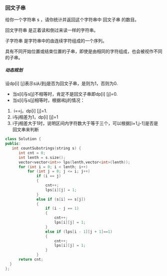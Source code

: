### 回文子串

给你一个字符串 s ，请你统计并返回这个字符串中 回文子串 的数目。

回文字符串 是正着读和倒过来读一样的字符串。

子字符串 是字符串中的由连续字符组成的一个序列。

具有不同开始位置或结束位置的子串，即使是由相同的字符组成，也会被视作不同的子串。

 



##### 动态规划

设dp[i] [j]表示s从i到j是否为回文子串，是则为1，否则为0.

- 当s[i]与s[j]不相等时，肯定不是回文子串即dp[i] [j]=0.
- 当s[i]与s[j]相等时，根据i和j的情况：

1. ​	i==j，dp[i] [j]=1.
2. i与j相差为1，dp[i] [j]=1
3. i于j相差大于1时，说明区间内字符数大于等于三个，可以根据[i+1,j-1]是否是回文串来判断

```c++
class Solution {
public:
   int countSubstrings(string s) {
      int cnt = 0;
      int lenth = s.size();
      vector<vector<int>> lps(lenth,vector<int>(lenth));
      for (int i = 0; i < lenth; i++)
          for (int j = 0; j <= i; j++)
              if (i == j)
              {
                  cnt++;
                  lps[i][j] = 1;
              }
              else if (s[i] == s[j])
              {
                  if (i - j == 1)
                  {
                      cnt++;
                      lps[i][j] = 1;
                  }
                  else if (lps[i - 1][j + 1]==1)
                  {
                      cnt++;
                      lps[i][j] = 1;
                  }
              }
      return cnt;
  }
};
```

